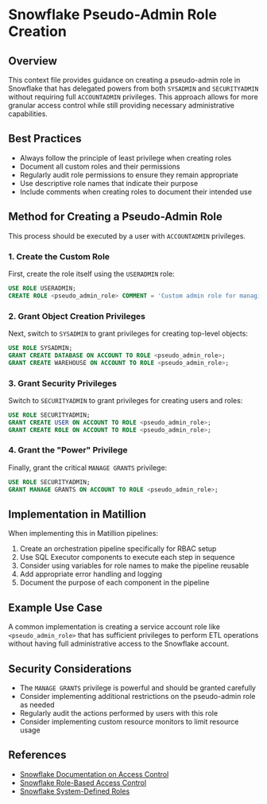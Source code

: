 # Snowflake Pseudo-Admin Role Creation

## Overview

This context file provides guidance on creating a pseudo-admin role in Snowflake that has delegated powers from both `SYSADMIN` and `SECURITYADMIN` without requiring full `ACCOUNTADMIN` privileges. This approach allows for more granular access control while still providing necessary administrative capabilities.

## Best Practices

- Always follow the principle of least privilege when creating roles
- Document all custom roles and their permissions
- Regularly audit role permissions to ensure they remain appropriate
- Use descriptive role names that indicate their purpose
- Include comments when creating roles to document their intended use

## Method for Creating a Pseudo-Admin Role

This process should be executed by a user with `ACCOUNTADMIN` privileges.

### 1. Create the Custom Role

First, create the role itself using the `USERADMIN` role:

```sql
USE ROLE USERADMIN;
CREATE ROLE <pseudo_admin_role> COMMENT = 'Custom admin role for managing users, roles, and objects.';
```

### 2. Grant Object Creation Privileges

Next, switch to `SYSADMIN` to grant privileges for creating top-level objects:

```sql
USE ROLE SYSADMIN;
GRANT CREATE DATABASE ON ACCOUNT TO ROLE <pseudo_admin_role>;
GRANT CREATE WAREHOUSE ON ACCOUNT TO ROLE <pseudo_admin_role>;
```

### 3. Grant Security Privileges

Switch to `SECURITYADMIN` to grant privileges for creating users and roles:

```sql
USE ROLE SECURITYADMIN;
GRANT CREATE USER ON ACCOUNT TO ROLE <pseudo_admin_role>;
GRANT CREATE ROLE ON ACCOUNT TO ROLE <pseudo_admin_role>;
```

### 4. Grant the "Power" Privilege

Finally, grant the critical `MANAGE GRANTS` privilege:

```sql
USE ROLE SECURITYADMIN;
GRANT MANAGE GRANTS ON ACCOUNT TO ROLE <pseudo_admin_role>;
```

## Implementation in Matillion

When implementing this in Matillion pipelines:

1. Create an orchestration pipeline specifically for RBAC setup
2. Use SQL Executor components to execute each step in sequence
3. Consider using variables for role names to make the pipeline reusable
4. Add appropriate error handling and logging
5. Document the purpose of each component in the pipeline

## Example Use Case

A common implementation is creating a service account role like `<pseudo_admin_role>` that has sufficient privileges to perform ETL operations without having full administrative access to the Snowflake account.

## Security Considerations

- The `MANAGE GRANTS` privilege is powerful and should be granted carefully
- Consider implementing additional restrictions on the pseudo-admin role as needed
- Regularly audit the actions performed by users with this role
- Consider implementing custom resource monitors to limit resource usage

## References

- [Snowflake Documentation on Access Control](https://docs.snowflake.com/en/user-guide/security-access-control.html)
- [Snowflake Role-Based Access Control](https://docs.snowflake.com/en/user-guide/security-access-control-overview.html)
- [Snowflake System-Defined Roles](https://docs.snowflake.com/en/user-guide/security-access-control-considerations.html)